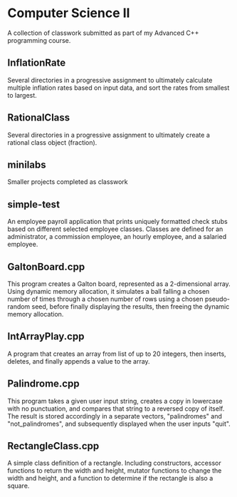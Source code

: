 # Computer Science II

A collection of classwork submitted as part of my Advanced C++ programming course.

## InflationRate
  Several directories in a progressive assignment to ultimately calculate multiple inflation rates based on input data, and sort the rates from smallest to largest.

## RationalClass
  Several directories in a progressive assignment to ultimately create a rational class object (fraction). 
  
## minilabs
  Smaller projects completed as classwork

## simple-test
  An employee payroll application that prints uniquely formatted check stubs based on different selected employee classes. Classes are defined for an administrator, a commission employee, an hourly employee, and a salaried employee.

## GaltonBoard.cpp
  This program creates a Galton board, represented as a 2-dimensional array. 
  Using dynamic memory allocation, it simulates a ball falling a chosen number of times through a chosen number of rows using a chosen pseudo-random seed, before finally displaying the results, then freeing the dynamic memory allocation.
  
## IntArrayPlay.cpp
  A program that creates an array from list of up to 20 integers, then inserts, deletes, and finally appends a value to the array.

## Palindrome.cpp
  This program takes a given user input string, creates a copy in lowercase with no punctuation, and compares that string to a reversed copy of itself. The result is stored accordingly in a separate vectors, "palindromes" and "not_palindromes", and subsequently displayed when the user inputs "quit".
  
## RectangleClass.cpp
  A simple class definition of a rectangle. Including constructors, accessor functions to return the width and height, mutator functions to change the width and height, and a function to determine if the rectangle is also a square.
